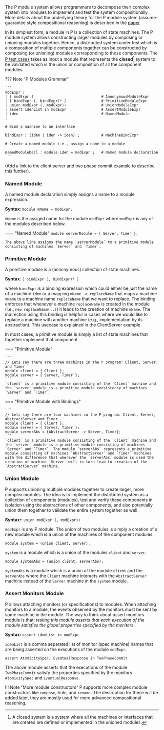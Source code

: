 The P module system allows programmers to decompose their complex system into modules to
implement and test the system compositionally. More details about the underlying theory
for the P module system (assume-guarantee style compositional reasoning) is described in
the [paper](https://ankushdesai.github.io/assets/papers/modp.pdf)

In its simplest form, a module in P is a collection of state machines. The P module system allows constructing larger modules by composing or unioning modules together. Hence, a distributed system under test which is a composition of multiple components together can be constructed by composing (or unioning) modules corresponding to those components. The [P test cases](testcases.md) takes as input a module that represents the **closed**[^1] system to be validated which is the union or composition of all the component modules.

[^1]: A closed system is a system where all the machines or interfaces that are created are defined or implemented in the unioned modules.

??? Note "P Modules Grammar"

    ```
    modExpr :
    | ( modExpr )						        # AnnonymousModuleExpr
    | { bindExpr (, bindExpr)* }                # PrimitiveModuleExpr
    | union modExpr (, modExpr)+		        # UnionModuleExpr
    | assert idenList in modExpr		        # AssertModuleExpr
    | iden                                      # NamedModule
    ;

    # Bind a machine to an interface

    bindExpr : (iden | iden -> iden) ;          # MachineBindExpr

    # Create a named module i.e., assign a name to a module

    namedModuleDecl : module iden = modExpr ;   # Named module declaration
    ```

(Add a link to the client server and two phase commit example to describe this further).

### Named Module

A named module declaration simply assigns a name to a module expression.

**Syntax**: `module mName = modExpr;`

`mName` is the assiged name for the module `modExpr` where `modExpr` is any of the modules described below.

=== "Named Module"
    `module serverModule = { Server, Timer };`

    The above line assigns the name `serverModule` to a primitive module consisting of machines `Server` and `Timer`.

### Primitive Module

A primitive module is a (annonymous) collection of state machines.

**Syntax**: `{ bindExpr (, bindExpr)* }`

where `bindExpr` is a binding expression which could either be just the name of a machine `iden` or a mapping `mName -> replaceName` that maps a machine `mName` to a machine name `replaceName` that we want to replace. The binding enforces that whenever a machine `replaceName` is created in the module (i.e., `new replaceName(..)`) it leads to the creation of machine `mName`. The indirection using this binding is helpful in cases where we would like to replace a machine with another machine (e.g., implementation by its abstraction). This usecase is explained in the ClientServer example.

In most cases, a primitive module is simply a list of state machines that together implement that component.

=== "Primitive Module"

    ```
    // Lets say there are three machines in the P program: Client, Server, and Timer
    module client = { Client };
    module server = { Server, Timer };
    ```
    `client` is a primitive module consisting of the `Client` machine and the `server` module is a primitive module consistency of machines `Server` and `Timer`.

=== "Primitive Module with Bindings"

    ```
    // Lets say there are four machines in the P program: Client, Server, AbstractServer and Timer
    module client = { Client };
    module server = { Server, Timer };
    module serverAbs = {AbstractServer -> Server, Timer};
    ```
    `client` is a primitive module consisting of the `Client` machine and the `server` module is a primitive module consisting of machines `Server` and `Timer`. The module `serverAbs` represents a primitive module consisting of machines `AbstractServer` and `Timer` machines with the difference that wherever the `serverAbs` module is used the creation of machine `Server` will in turn lead to creation of the `AbstractServer` machine.

### Union Module

P supports unioning multiple modules together to create larger, more complex modules. The idea is to implement the distributed system as a collection of components (modules), test and verify these components in isolation using the abstractions of other components, and also potentially union them together to validate the entire system together as well.

**Syntax:**: `union modExpr (, modExpr)+`

`modExpr` is any P module. The union of two modules is simply a creation of a new module which is a union of the machines of the component modules.

`module system = (union client, server);`

`system` is a module which is a union of the modules `client` and `server`. 

`module systemAbs = (union client, serverAbs);`

`systemAbs` is a module which is a union of the module `client` and the `serverAbs` where the `Client` machine interacts with the `AbstractServer` machine instead of the `Server` machine in the `system` module.

### Assert Monitors Module

P allows attaching monitors (or specifications) to modules. When attaching monitors to a module, the events observed by the monitors must be sent by some machine in the module. The way to think about assert monitors module is that: _testing this module asserts that each execution of the module satisfies the global properties specified by the monitors._

**Syntax:** `assert idenList in modExpr`

`idenList` is a comma separated list of monitor (spec machine) names that are being asserted on the executions of the module `modExpr`.

`assert AtomicitySpec, EventualResponse in TwoPhaseCommit`

The above module asserts that the executions of the module `TwoPhaseCommit` satisfy the properties specified by the monitors `AtomicitySpec` and `EventualResponse`.

!!! Note "More module constructors"
    P supports more complex module constructors like `compose`, `hide`, and `rename`. The description for these will be added later, they are mostly used for more advanced compositional reasoning.




